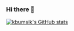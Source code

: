 ### Hi there 👋

[![kbumsik's GitHub stats](https://github-readme-stats.vercel.app/api?username=kbumsik)](https://github.com/anuraghazra/github-readme-stats)

<!--
**kbumsik/kbumsik** is a ✨ _special_ ✨ repository because its `README.md` (this file) appears on your GitHub profile.

Here are some ideas to get you started:

- 🔭 I’m currently working on ...
- 🌱 I’m currently learning ...
- 👯 I’m looking to collaborate on ...
- 🤔 I’m looking for help with ...
- 💬 Ask me about ...
- 📫 How to reach me: ...
- 😄 Pronouns: ...
- ⚡ Fun fact: ...
-->
